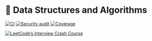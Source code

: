 # 🦀 Data Structures and Algorithms

[![CI](https://github.com/nawok/leetcode-dsa/actions/workflows/general.yml/badge.svg)](https://github.com/nawok/leetcode-dsa/actions/workflows/general.yml)
[![Security audit](https://github.com/nawok/leetcode-dsa/actions/workflows/audit.yml/badge.svg)](https://github.com/nawok/leetcode-dsa/actions/workflows/audit.yml)
[![Coverage](https://codecov.io/gh/nawok/leetcode-dsa/graph/badge.svg?token=SOk2JiVrh3)](https://codecov.io/gh/nawok/leetcode-dsa)

[![LeetCode’s Interview Crash Course](https://assets.leetcode.com/static_assets/explore/20220929-115303.png)](https://leetcode.com/explore/interview/card/leetcodes-interview-crash-course-data-structures-and-algorithms/)
